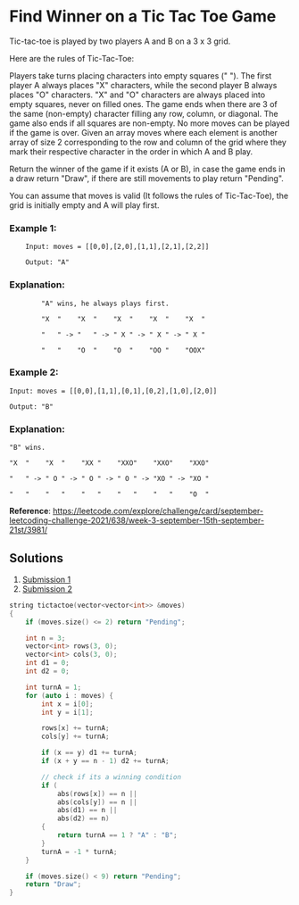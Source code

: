 #   Find Winner on a Tic Tac Toe Game

Tic-tac-toe is played by two players A and B on a 3 x 3 grid.

Here are the rules of Tic-Tac-Toe:

Players take turns placing characters into empty squares (" ").
The first player A always places "X" characters, while the second player B always places "O" characters.
"X" and "O" characters are always placed into empty squares, never on filled ones.
The game ends when there are 3 of the same (non-empty) character filling any row, column, or diagonal.
The game also ends if all squares are non-empty.
No more moves can be played if the game is over.
Given an array moves where each element is another array of size 2 corresponding to the row and column of the grid where they mark their respective character in the order in which A and B play.

Return the winner of the game if it exists (A or B), in case the game ends in a draw return "Draw", if there are still movements to play return "Pending".

You can assume that moves is valid (It follows the rules of Tic-Tac-Toe), the grid is initially empty and A will play first.

 

### Example 1:

        Input: moves = [[0,0],[2,0],[1,1],[2,1],[2,2]]
        
        Output: "A"

### Explanation: 

            "A" wins, he always plays first.

            "X  "    "X  "    "X  "    "X  "    "X  "

            "   " -> "   " -> " X " -> " X " -> " X "

            "   "    "O  "    "O  "    "OO "    "OOX"

### Example 2:

    Input: moves = [[0,0],[1,1],[0,1],[0,2],[1,0],[2,0]]

    Output: "B"


### Explanation:

    "B" wins.

    "X  "    "X  "    "XX "    "XXO"    "XXO"    "XXO"

    "   " -> " O " -> " O " -> " O " -> "XO " -> "XO " 

    "   "    "   "    "   "    "   "    "   "    "O  "




**Reference**: https://leetcode.com/explore/challenge/card/september-leetcoding-challenge-2021/638/week-3-september-15th-september-21st/3981/

## Solutions
1. [Submission 1](./solution.cpp)
1. [Submission 2](./solution2.cpp)

```cpp
string tictactoe(vector<vector<int>> &moves)
{
    if (moves.size() <= 2) return "Pending";

    int n = 3;
    vector<int> rows(3, 0);
    vector<int> cols(3, 0);
    int d1 = 0;
    int d2 = 0;

    int turnA = 1;
    for (auto i : moves) {
        int x = i[0];
        int y = i[1];

        rows[x] += turnA;
        cols[y] += turnA;

        if (x == y) d1 += turnA;
        if (x + y == n - 1) d2 += turnA;

        // check if its a winning condition
        if (
            abs(rows[x]) == n ||
            abs(cols[y]) == n ||
            abs(d1) == n ||
            abs(d2) == n)
        {
            return turnA == 1 ? "A" : "B";
        }
        turnA = -1 * turnA;
    }

    if (moves.size() < 9) return "Pending";
    return "Draw";
}
```

